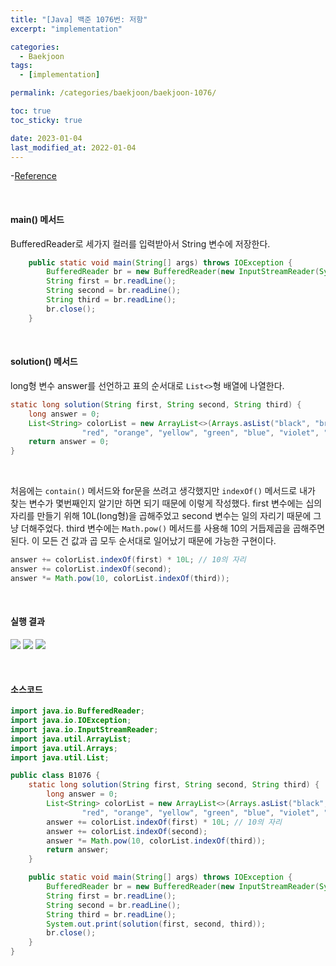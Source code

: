 ```yaml
---
title: "[Java] 백준 1076번: 저항"
excerpt: "implementation"

categories:
  - Baekjoon
tags:
  - [implementation]

permalink: /categories/baekjoon/baekjoon-1076/

toc: true
toc_sticky: true

date: 2023-01-04
last_modified_at: 2022-01-04
---
```

-[Reference](https://www.acmicpc.net/problem/1076)

<br>

#### main() 메서드
BufferedReader로 세가지 컬러를 입력받아서 String 변수에 저장한다.

```java
    public static void main(String[] args) throws IOException {
        BufferedReader br = new BufferedReader(new InputStreamReader(System.in));
        String first = br.readLine();
        String second = br.readLine();
        String third = br.readLine();
        br.close();
    }
```
<br>

#### solution() 메서드

long형 변수 answer를 선언하고 표의 순서대로 ```List<>```형 배열에 나열한다.<br>

```java
static long solution(String first, String second, String third) {
    long answer = 0;
    List<String> colorList = new ArrayList<>(Arrays.asList("black", "brown",
                "red", "orange", "yellow", "green", "blue", "violet", "grey", "white"));
    return answer = 0;
}
```

<br>

처음에는 ```contain()``` 메서드와 for문을 쓰려고 생각했지만 ```indexOf()``` 메서드로
내가 찾는 변수가 몇번째인지 알기만 하면 되기 때문에 이렇게 작성했다. first 변수에는 십의 자리를 만들기 위해 10L(long형)을 곱해주었고 second 변수는 일의 자리기 때문에 그냥 더해주었다. third 변수에는 ```Math.pow()``` 메서드를 사용해 10의 거듭제곱을 곱해주면 된다. 이 모든 건 값과 곱 모두 순서대로 일어났기 때문에 가능한 구현이다. <br>

```java
answer += colorList.indexOf(first) * 10L; // 10의 자리
answer += colorList.indexOf(second);
answer *= Math.pow(10, colorList.indexOf(third));
```

<br>

#### 실행 결과

![](https://whal.eu/i/ln02mOGp)
![](https://whal.eu/i/wED0V4VE)
![](https://whal.eu/i/V79Z5a8n)

<br>

#### 소스코드

```java
import java.io.BufferedReader;
import java.io.IOException;
import java.io.InputStreamReader;
import java.util.ArrayList;
import java.util.Arrays;
import java.util.List;

public class B1076 {
    static long solution(String first, String second, String third) {
        long answer = 0;
        List<String> colorList = new ArrayList<>(Arrays.asList("black", "brown",
                "red", "orange", "yellow", "green", "blue", "violet", "grey", "white"));
        answer += colorList.indexOf(first) * 10L; // 10의 자리
        answer += colorList.indexOf(second);
        answer *= Math.pow(10, colorList.indexOf(third));
        return answer;
    }

    public static void main(String[] args) throws IOException {
        BufferedReader br = new BufferedReader(new InputStreamReader(System.in));
        String first = br.readLine();
        String second = br.readLine();
        String third = br.readLine();
        System.out.print(solution(first, second, third));
        br.close();
    }
}
```